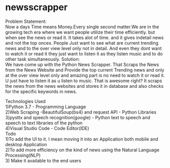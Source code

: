 # newsscrapper
Problem Statement: <br />Now a days Time means Money.Every single second matter.We are in the growing tech era where we want people utilize their time efficiently. but when
                   see the news or read it. It takes alot of time. and it gives indetail news and not the top onces. People Just want to see what are current trending news
                   and to the over view level only not in detail. And even they dont want to watch it or read it they just want to listen it as they listen music and to 
                   do other task simultaneously.
Solution: <br />We have come up with the Python News Scrapper. That Scraps the News from the News Website and Provide the top current Trending news and only at the over view
          level only and amazing part is no need to watch it or read it. U just have to listen it as u listen to music. That is awesome right?
          It scraps the news from the news websites  and stores it in database and also checks for the specific keywords in news.
          
Technologies Used<br />
1)Python 3.7 - Programming Language<br />
2)Web Scraping -BeautifulSoup(bs4) and request API - Python Libraries<br />
3)pysttx and speech recognition(google) - Python text to speech and  speech to text libraries of the python<br />
4)Visual Studio Code - Code Editor(IDE)
<br />
Todo<br />
1)To add the UI to it. I mean moving it into an Application both mobile and desktop Application<br />
2)To add more  efficiency on the kind of news using  the Natural Language Processing(NLP)<br />
3) Make it available to the end users<br />



       
